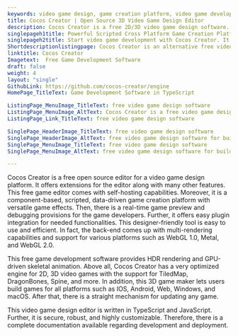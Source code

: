 ```yaml
---
keywords: video game design, game creation platform, video game development, game developers, free game development software
title: Cocos Creator | Open Source 3D Video Game Design Editor
description: Cocos Creator is a free 2D/3D video game design software. It is self-hosted editor for building and publishing fully animated cross platform HDR games.
singlepageh1title: Powerful Scripted Cross Platform Game Creation Platform
singlepageh2title: Start video game development with Cocos Creator. It provides editor extensions, Sekeletal animation, asset management, 3D effects and real-time game preview.
Shortdescriptionlistingpage: Cocos Creator is an alternative free video game design solution. It is built on component-based architecture with features such as a 3D scene editor and more.
linktitle: Cocos Creator
Imagetext:  Free Game Development Software
draft: false
weight: 4
layout: "single"
GithubLink: https://github.com/cocos-creator/engine
HomePage_TitleText: Game Development Software in TypeScript

ListingPage_MenuImage_TitleText: free video game design software
ListingPage_MenuImage_AltText: Cocos Creator is a free video game design
ListingPage_Link_TitleText: free video game design software

SinglePage_HeaderImage_TitleText: free video game design software
SinglePage_HeaderImage_AltText: free video game design software for building cross platform games
SinglePage_MenuImage_TitleText: free video game design software
SinglePage_MenuImage_AltText: free video game design software for building cross platform games

---
```


Cocos Creator is a free open source editor for a video game design platform. It offers extensions for the editor along with many other features. This free game editor comes with self-hosting capabilities. Moreover, it is a component-based, scripted, data-driven game creation platform with versatile game effects. Then, there is a real-time game preview and debugging provisions for the game developers. Further, it offers easy plugin integration for needed functionalities. This designer-friendly tool is easy to use and efficient. In fact, the back-end comes up with multi-rendering capabilities and support for various platforms such as WebGL 1.0, Metal, and WebGL 2.0.

This free game development software provides HDR rendering and GPU-driven skeletal animation. Above all, Cocos Creator has a very optimized engine for 2D, 3D video games with the support for TiledMap, DragonBones, Spine, and more. In addition, this 3D game maker lets users build games for all platforms such as IOS, Android, Web, Windows, and macOS. After that, there is a straight mechanism for updating any game.

This video game design editor is written in TypeScript and JavaScript. Further, it is secure, robust, and highly customizable. Therefore, there is a complete documentation available regarding development and deployment.

<a class="anchor" id="requirements" name="requirements" style="font-size: 12.16px;"></a>
